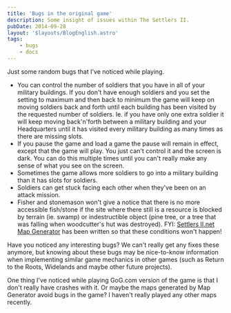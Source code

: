 ```yaml
---
title: 'Bugs in the original game'
description: Some insight of issues within The Settlers II.
pubDate: 2014-09-28
layout: '$layouts/BlogEnglish.astro'
tags:
    - bugs
    - docs
---
```


Just some random bugs that I've noticed while playing.

-   You can control the number of soldiers that you have in all of your military buildings. If you don't have enough soldiers and you set the setting to maximum and then back to minimum the game will keep on moving soldiers back and forth until each building has been visited by the requested number of soldiers. Ie. if you have only one extra soldier it will keep moving back'n'forth between a military building and your Headquarters until it has visited every military building as many times as there are missing slots.
-   If you pause the game and load a game the pause will remain in effect, except that the game will play. You just can't control it and the screen is dark. You can do this multiple times until you can't really make any sense of what you see on the screen.
-   Sometimes the game allows more soldiers to go into a military building than it has slots for soldiers.
-   Soldiers can get stuck facing each other when they've been on an attack mission.
-   Fisher and stonemason won't give a notice that there is no more accessible fish/stone if the site where there still is a resource is blocked by terrain (ie. swamp) or indestructible object (pine tree, or a tree that was falling when woodcutter's hut was destroyed). FYI: [Settlers II.net Map Generator](/map-generator/) has been written so that these conditions won't happen!

Have you noticed any interesting bugs? We can't really get any fixes these anymore, but knowing about these bugs may be nice-to-know information when implementing similar game mechanics in other games (such as Return to the Roots, Widelands and maybe other future projects).

One thing I've noticed while playing GoG.com version of the game is that I don't really have crashes with it. Or maybe the maps generated by Map Generator avoid bugs in the game? I haven't really played any other maps recently.
